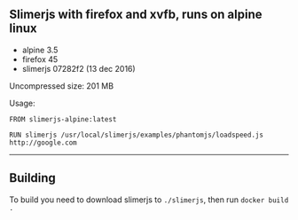 ## Slimerjs with firefox and xvfb, runs on alpine linux

* alpine 3.5
* firefox 45
* slimerjs 07282f2 (13 dec 2016)

Uncompressed size: 201 MB

Usage:

```
FROM slimerjs-alpine:latest

RUN slimerjs /usr/local/slimerjs/examples/phantomjs/loadspeed.js http://google.com
```

---

## Building

To build you need to download slimerjs to `./slimerjs`, then run `docker build .`
